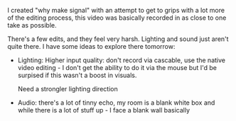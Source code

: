I created "why make signal" with an attempt to get to grips with a lot more of the editing process, this video was
basically recorded in as close to one take as possible. 

There's a few edits, and they feel very harsh. Lighting and sound just aren't quite there. I have some ideas to explore there tomorrow:

 - Lighting: 
    Higher input quality: don't record via cascable, use the native video editing - I don't get the ability to do it via the mouse but I'd be surpised if this wasn't a boost in visuals.
    
    Need a strongler lighting direction

  
 - Audio: there's a lot of tinny echo, my room is a blank white box and while there is a lot of stuff up - I face a blank wall basically
